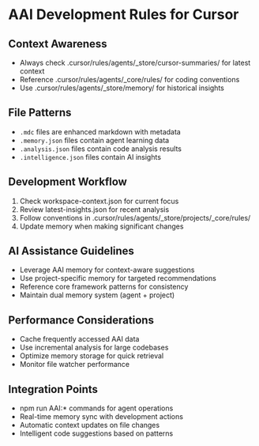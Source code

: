 # AAI Development Rules for Cursor

## Context Awareness
- Always check .cursor/rules/agents/_store/cursor-summaries/ for latest context
- Reference .cursor/rules/agents/_core/rules/ for coding conventions
- Use .cursor/rules/agents/_store/memory/ for historical insights

## File Patterns
- `.mdc` files are enhanced markdown with metadata
- `.memory.json` files contain agent learning data
- `.analysis.json` files contain code analysis results
- `.intelligence.json` files contain AI insights

## Development Workflow
1. Check workspace-context.json for current focus
2. Review latest-insights.json for recent analysis
3. Follow conventions in .cursor/rules/agents/_store/projects/_core/rules/
4. Update memory when making significant changes

## AI Assistance Guidelines
- Leverage AAI memory for context-aware suggestions
- Use project-specific memory for targeted recommendations
- Reference core framework patterns for consistency
- Maintain dual memory system (agent + project)

## Performance Considerations
- Cache frequently accessed AAI data
- Use incremental analysis for large codebases
- Optimize memory storage for quick retrieval
- Monitor file watcher performance

## Integration Points
- npm run AAI:* commands for agent operations
- Real-time memory sync with development actions
- Automatic context updates on file changes
- Intelligent code suggestions based on patterns

